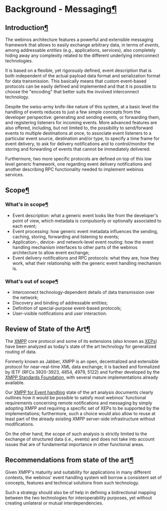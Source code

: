 Background - Messaging[¶](#Background-Messaging)
================================================

Introduction[¶](#Introduction)
------------------------------

The webinos architecture features a powerful and extensible messaging
framework that allows to easily exchange arbitrary data, in terms of
*events*, among addressable *entities* (e.g., applications, services),
also completely hiding away any complexity related to the different
underlying interconnect technologies.

It is based on a flexible, yet rigorously defined, event description
that is both independent of the actual payload data format and
serialization format for data transmission. This basically means that
custom event-based protocols can be easily defined and implemented and
that it is possible to choose the "encoding" that better suits the
involved interconnect technology.

Despite the swiss-army knife-like nature of this system, at a basic
level the handling of events reduces to just a few simple concepts from
the developer perspective: generating and sending events, or forwarding
them, and registering listeners for incoming events. More advanced
features are also offered, including, but not limited to, the
possibility to send/forward events to multiple destinations at once, to
associate event listeners to a particular event source, destination
and/or type, to specify a time frame for event delivery, to ask for
delivery notifications and to control/monitor the storing and forwarding
of events that cannot be immediately delivered.

Furthermore, two more specific protocols are defined on top of this low
level generic framework, one regarding event delivery notifications and
another describing RPC functionality needed to implement webinos
services.

Scope[¶](#Scope)
----------------

### What's in scope[¶](#Whats-in-scope)

-   Event description: what a generic event looks like from the
    developer's point of view, which metadata is compulsorily or
    optionally associated to each event;
-   Event processing: how generic event metadata influences the sending,
    caching, storing, forwarding and listening to events;
-   Application-, device- and network-level event routing: how the event
    handling mechanism interfaces to other parts of the webinos
    architecture to allow event exchange;
-   Event delivery notifications and RPC protocols: what they are, how
    they work, what their relationship with the generic event handling
    mechanism is.

### What's out of scope[¶](#Whats-out-of-scope)

-   Interconnect technology-dependent details of data transmission over
    the network;
-   Discovery and binding of addressable entities;
-   Definition of special-purpose event-based protocols;
-   User-visible notifications and user interaction.

Review of State of the Art[¶](#Review-of-State-of-the-Art)
----------------------------------------------------------

The [XMPP](http://xmpp.org/) core protocol and some of its extensions
(also known as [XEPs](http://xmpp.org/xmpp-protocols/xmpp-extensions/))
have been analyzed as today's state of the art technology for
generalized routing of data.

Formerly known as Jabber, XMPP is an open, decentralized and extensible
protocol for near-real-time XML data exchange; it is backed and
formalized by IETF (RFCs 3920-3923, 4854, 4979, 5122) and further
developed by the [XMPP Standards Foundation](http://xmpp.org/), with
several mature implementations already available.

Our [XMPP for Event
handling](/wp3-1/wiki/XMPP_for_Event_handling)
state of the art analysis documents clearly outlines how it would be
possible to satisfy most webinos' functional requirements concerning
remote notifications and messaging by simply adopting XMPP and requiring
a specific set of XEPs to be supported by the implementations;
furthermore, such a choice would also allow to reuse at least part of
the already existing XMPP server-side infrastructure without
modifications.

On the other hand, the scope of such analysis is strictly limited to the
exchange of structured data (i.e., events) and does not take into
account issues that are of fundamental importance in other functional
areas.

Recommendations from state of the art[¶](#Recommendations-from-state-of-the-art)
--------------------------------------------------------------------------------

Given XMPP's maturity and suitability for applications in many different
contexts, the webinos' event handling system will borrow a consistent
set of concepts, features and technical solutions from such technology.

Such a strategy should also be of help in defining a bidirectional
mapping between the two technologies for interoperability purposes, yet
without creating unilateral or mutual interdependencies.

